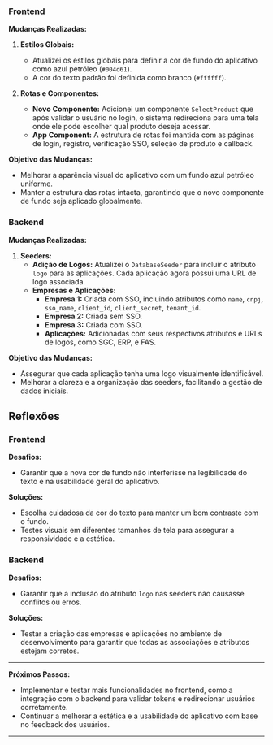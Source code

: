 ### Frontend

**Mudanças Realizadas:**

1. **Estilos Globais:**
    
    - Atualizei os estilos globais para definir a cor de fundo do aplicativo como azul petróleo (`#004d61`).
    - A cor do texto padrão foi definida como branco (`#ffffff`).
2. **Rotas e Componentes:**
    
    - **Novo Componente:** Adicionei um componente `SelectProduct` que após validar o usuário no login, o sistema redireciona para uma tela onde ele pode escolher qual produto deseja acessar.
    - **App Component:** A estrutura de rotas foi mantida com as páginas de login, registro, verificação SSO, seleção de produto e callback.

**Objetivo das Mudanças:**

- Melhorar a aparência visual do aplicativo com um fundo azul petróleo uniforme.
- Manter a estrutura das rotas intacta, garantindo que o novo componente de fundo seja aplicado globalmente.

### Backend

**Mudanças Realizadas:**

1. **Seeders:**
    - **Adição de Logos:** Atualizei o `DatabaseSeeder` para incluir o atributo `logo` para as aplicações. Cada aplicação agora possui uma URL de logo associada.
    - **Empresas e Aplicações:**
        - **Empresa 1:** Criada com SSO, incluindo atributos como `name`, `cnpj`, `sso_name`, `client_id`, `client_secret`, `tenant_id`.
        - **Empresa 2:** Criada sem SSO.
        - **Empresa 3:** Criada com SSO.
        - **Aplicações:** Adicionadas com seus respectivos atributos e URLs de logos, como SGC, ERP, e FAS.

**Objetivo das Mudanças:**

- Assegurar que cada aplicação tenha uma logo visualmente identificável.
- Melhorar a clareza e a organização das seeders, facilitando a gestão de dados iniciais.

## Reflexões

### Frontend

**Desafios:**

- Garantir que a nova cor de fundo não interferisse na legibilidade do texto e na usabilidade geral do aplicativo.

**Soluções:**

- Escolha cuidadosa da cor do texto para manter um bom contraste com o fundo.
- Testes visuais em diferentes tamanhos de tela para assegurar a responsividade e a estética.

### Backend

**Desafios:**

- Garantir que a inclusão do atributo `logo` nas seeders não causasse conflitos ou erros.

**Soluções:**

- Testar a criação das empresas e aplicações no ambiente de desenvolvimento para garantir que todas as associações e atributos estejam corretos.

---

**Próximos Passos:**

- Implementar e testar mais funcionalidades no frontend, como a integração com o backend para validar tokens e redirecionar usuários corretamente.
- Continuar a melhorar a estética e a usabilidade do aplicativo com base no feedback dos usuários.

---